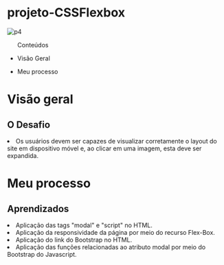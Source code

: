 # projeto-CSSFlexbox

![p4](https://user-images.githubusercontent.com/114086320/196065956-4dfb38e0-5f77-4fc2-b81c-f02e1135181d.png)

<ul>Conteúdos
  <li><p>Visão Geral</p></li> 
    <li><p>Meu processo</></li>
  
  </ul>

<h1>Visão geral</>

   <h2>O Desafio</h2>
  <li>Os usuários devem ser capazes de visualizar corretamente o layout do site em dispositivo móvel e, ao clicar em uma imagem, esta deve ser expandida.</li>
  
 

<h1>Meu processo</>
  <h2>Aprendizados</h2>
 
  <li>Aplicação das tags "modal" e "script" no HTML.</li>
  <li>Aplicação da responsividade da página por meio do recurso Flex-Box.</li>
  <li>Aplicação do link do Bootstrap no HTML.</li>
  <li>Aplicação das funções relacionadas ao atributo modal por meio do Bootstrap do Javascript.</li>

